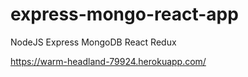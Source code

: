 # express-mongo-react-app
NodeJS Express MongoDB React Redux

https://warm-headland-79924.herokuapp.com/
